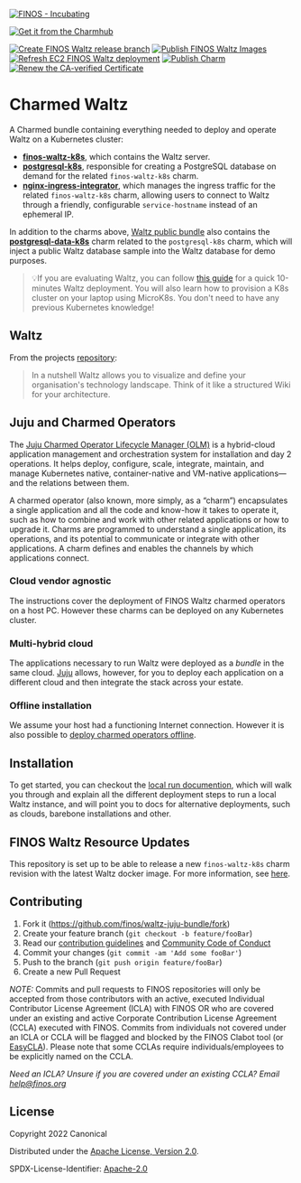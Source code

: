[![FINOS - Incubating](https://cdn.jsdelivr.net/gh/finos/contrib-toolbox@master/images/badge-incubating.svg)](https://finosfoundation.atlassian.net/wiki/display/FINOS/Incubating)

[![Get it from the Charmhub](https://charmhub.io/finos-waltz-bundle/badge.svg)](https://charmhub.io/finos-waltz-bundle)

[![Create FINOS Waltz release branch](https://github.com/finos/waltz-juju-bundle/actions/workflows/create_release.yaml/badge.svg)](https://github.com/finos/waltz-juju-bundle/actions/workflows/create_release.yaml)
[![Publish FINOS Waltz Images](https://github.com/finos/waltz-juju-bundle/actions/workflows/publish_images.yaml/badge.svg)](https://github.com/finos/waltz-juju-bundle/actions/workflows/publish_images.yaml)
[![Refresh EC2 FINOS Waltz deployment](https://github.com/finos/waltz-integration-juju/actions/workflows/refresh_deployment.yaml/badge.svg)](https://github.com/finos/waltz-integration-juju/actions/workflows/refresh_deployment.yaml)
[![Publish Charm](https://github.com/finos/waltz-integration-juju/actions/workflows/publish.yaml/badge.svg)](https://github.com/finos/waltz-integration-juju/actions/workflows/publish.yaml)
[![Renew the CA-verified Certificate](https://github.com/finos/waltz-integration-juju/actions/workflows/renew_certificate.yaml/badge.svg)](https://github.com/finos/waltz-integration-juju/actions/workflows/renew_certificate.yaml)

# Charmed Waltz
A Charmed bundle containing everything needed to deploy and operate Waltz on a Kubernetes cluster: 

* [**finos-waltz-k8s**](https://github.com/finos/waltz-integration-juju), which contains the Waltz server.
* [**postgresql-k8s**](https://charmhub.io/postgresql-k8s), responsible for creating a PostgreSQL database on demand for the related ``finos-waltz-k8s`` charm.
* [**nginx-ingress-integrator**](https://charmhub.io/nginx-ingress-integrator), which manages the ingress traffic for the related ``finos-waltz-k8s`` charm, allowing users to connect to Waltz through a friendly, configurable ``service-hostname`` instead of an ephemeral IP.

In addition to the charms above, [Waltz public bundle](https://github.com/finos/waltz-juju-bundle/blob/public/bundle.yaml) also contains the [**postgresql-data-k8s**](https://charmhub.io/postgresql-data-k8s) charm related to the ``postgresql-k8s`` charm, which will inject a public Waltz database sample into the Waltz database for demo purposes.

>💡If you are evaluating Waltz, you can follow [this guide](/docs/guides/LocalDeployment.md) for a quick 10-minutes Waltz deployment. You will also learn how to provision a K8s cluster on your laptop using MicroK8s. You don't need to have any previous Kubernetes knowledge!

## Waltz 
From the projects [repository](https://github.com/finos/waltz):
> In a nutshell Waltz allows you to visualize and define your organisation's technology landscape. Think of it like a structured Wiki for your architecture.

## Juju and Charmed Operators

The [Juju Charmed Operator Lifecycle Manager (OLM)](https://juju.is/docs/olm) is a hybrid-cloud application management and orchestration system for installation and day 2 operations. It helps deploy, configure, scale, integrate, maintain, and manage Kubernetes native, container-native and VM-native applications—and the relations between them.

A charmed operator (also known, more simply, as a “charm”) encapsulates a single application and all the code and know-how it takes to operate it, such as how to combine and work with other related applications or how to upgrade it. Charms are programmed to understand a single application, its operations, and its potential to communicate or integrate with other applications. A charm defines and enables the channels by which applications connect.

### Cloud vendor agnostic

The instructions cover the deployment of FINOS Waltz charmed operators on a host PC. However these charms can be deployed on any Kubernetes cluster.

### Multi-hybrid cloud

The applications necessary to run Waltz were deployed as a _bundle_ in the same cloud. [Juju](https://juju.is/) allows, however, for you to deploy each application on a different cloud and then integrate the stack across your estate.

### Offline installation

We assume your host had a functioning Internet connection. However it is also possible to [deploy charmed operators offline](https://juju.is/docs/olm/working-offline).

## Installation
To get started, you can checkout the [local run documention](/docs/guides/LocalDeployment.md), which will walk you through and explain all the different deployment steps to run a local Waltz instance, and will point you to docs for alternative deployments, such as clouds, barebone installations and other.

## FINOS Waltz Resource Updates

This repository is set up to be able to release a new ``finos-waltz-k8s`` charm revision with the latest Waltz docker image. For more information, see [here](docs/development/CharmPublishing.md).

## Contributing

1. Fork it (<https://github.com/finos/waltz-juju-bundle/fork>)
2. Create your feature branch (`git checkout -b feature/fooBar`)
3. Read our [contribution guidelines](.github/CONTRIBUTING.md) and [Community Code of Conduct](https://www.finos.org/code-of-conduct)
4. Commit your changes (`git commit -am 'Add some fooBar'`)
5. Push to the branch (`git push origin feature/fooBar`)
6. Create a new Pull Request

_NOTE:_ Commits and pull requests to FINOS repositories will only be accepted from those contributors with an active, executed Individual Contributor License Agreement (ICLA) with FINOS OR who are covered under an existing and active Corporate Contribution License Agreement (CCLA) executed with FINOS. Commits from individuals not covered under an ICLA or CCLA will be flagged and blocked by the FINOS Clabot tool (or [EasyCLA](https://github.com/finos/community/blob/master/governance/Software-Projects/EasyCLA.md)). Please note that some CCLAs require individuals/employees to be explicitly named on the CCLA.

*Need an ICLA? Unsure if you are covered under an existing CCLA? Email [help@finos.org](mailto:help@finos.org)*

## License

Copyright 2022 Canonical

Distributed under the [Apache License, Version 2.0](http://www.apache.org/licenses/LICENSE-2.0).

SPDX-License-Identifier: [Apache-2.0](https://spdx.org/licenses/Apache-2.0)
